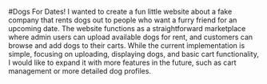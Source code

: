 #Dogs For Dates!
I wanted to create a fun little website about a fake company that rents dogs out to people who want a furry friend for an upcoming date. The website functions as a straightforward marketplace where admin users can upload available dogs for rent, and customers can browse and add dogs to their carts. While the current implementation is simple, focusing on uploading, displaying dogs, and basic cart functionality, I would like to expand it with more features in the future, such as cart management or more detailed dog profiles.
